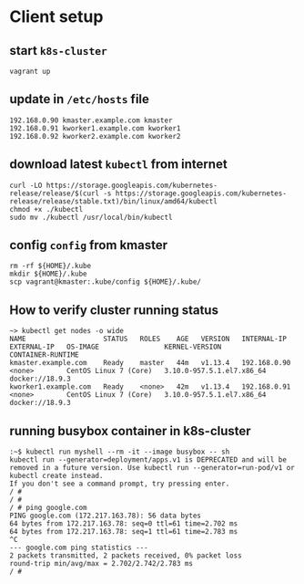 # Client setup

## start `k8s-cluster`
```
vagrant up
```


## update in `/etc/hosts` file
```
192.168.0.90 kmaster.example.com kmaster
192.168.0.91 kworker1.example.com kworker1
192.168.0.92 kworker2.example.com kworker2
```
## download latest `kubectl` from internet
```
curl -LO https://storage.googleapis.com/kubernetes-release/release/$(curl -s https://storage.googleapis.com/kubernetes-release/release/stable.txt)/bin/linux/amd64/kubectl
chmod +x ./kubectl
sudo mv ./kubectl /usr/local/bin/kubectl
```

## config `config` from kmaster
```
rm -rf ${HOME}/.kube
mkdir ${HOME}/.kube
scp vagrant@kmaster:.kube/config ${HOME}/.kube/
```
## How to verify cluster running status
```
~> kubectl get nodes -o wide
NAME                   STATUS   ROLES    AGE   VERSION   INTERNAL-IP    EXTERNAL-IP   OS-IMAGE                KERNEL-VERSION              CONTAINER-RUNTIME
kmaster.example.com    Ready    master   44m   v1.13.4   192.168.0.90   <none>        CentOS Linux 7 (Core)   3.10.0-957.5.1.el7.x86_64   docker://18.9.3
kworker1.example.com   Ready    <none>   42m   v1.13.4   192.168.0.91   <none>        CentOS Linux 7 (Core)   3.10.0-957.5.1.el7.x86_64   docker://18.9.3
```
## running busybox container in k8s-cluster
```
:~$ kubectl run myshell --rm -it --image busybox -- sh
kubectl run --generator=deployment/apps.v1 is DEPRECATED and will be removed in a future version. Use kubectl run --generator=run-pod/v1 or kubectl create instead.
If you don't see a command prompt, try pressing enter.
/ # 
/ # 
/ # ping google.com
PING google.com (172.217.163.78): 56 data bytes
64 bytes from 172.217.163.78: seq=0 ttl=61 time=2.702 ms
64 bytes from 172.217.163.78: seq=1 ttl=61 time=2.783 ms
^C
--- google.com ping statistics ---
2 packets transmitted, 2 packets received, 0% packet loss
round-trip min/avg/max = 2.702/2.742/2.783 ms
/ # 
```
